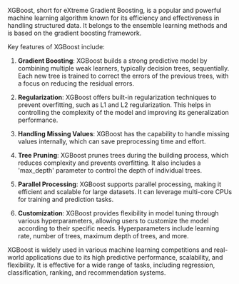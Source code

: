 XGBoost, short for eXtreme Gradient Boosting, is a popular and powerful machine learning algorithm known for its efficiency and effectiveness in handling structured data. It belongs to the ensemble learning methods and is based on the gradient boosting framework.

Key features of XGBoost include:

1. **Gradient Boosting**: XGBoost builds a strong predictive model by combining multiple weak learners, typically decision trees, sequentially. Each new tree is trained to correct the errors of the previous trees, with a focus on reducing the residual errors.

2. **Regularization**: XGBoost offers built-in regularization techniques to prevent overfitting, such as L1 and L2 regularization. This helps in controlling the complexity of the model and improving its generalization performance.

3. **Handling Missing Values**: XGBoost has the capability to handle missing values internally, which can save preprocessing time and effort.

4. **Tree Pruning**: XGBoost prunes trees during the building process, which reduces complexity and prevents overfitting. It also includes a 'max_depth' parameter to control the depth of individual trees.

5. **Parallel Processing**: XGBoost supports parallel processing, making it efficient and scalable for large datasets. It can leverage multi-core CPUs for training and prediction tasks.

6. **Customization**: XGBoost provides flexibility in model tuning through various hyperparameters, allowing users to customize the model according to their specific needs. Hyperparameters include learning rate, number of trees, maximum depth of trees, and more.

XGBoost is widely used in various machine learning competitions and real-world applications due to its high predictive performance, scalability, and flexibility. It is effective for a wide range of tasks, including regression, classification, ranking, and recommendation systems.
